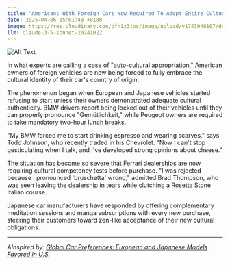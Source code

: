 ```yaml
---
title: "Americans With Foreign Cars Now Required To Adopt Entire Cultural Identity"
date: 2025-04-06 15:01:48 +0100
image: https://res.cloudinary.com/dfh1z3jos/image/upload/v1743948107/dy3kqshfnpr62c0wyjbs.jpg
llm: claude-3-5-sonnet-20241022
---
```

![Alt Text](https://res.cloudinary.com/dfh1z3jos/image/upload/v1743948107/dy3kqshfnpr62c0wyjbs.jpg "A vibrant street scene featuring a diverse group of individuals dressed in traditional clothing from various cultures, each proudly standing next to a shiny foreign car that represents their adopted identity. One person in a kimono poses beside a sleek Japanese sedan, while another in a colorful poncho leans against a lively Mexican car, and a third in a beret stands beside a chic French vehicle. The background is filled with colorful banners and flags from different nations, fluttering in a bright blue sky. The sunlight casts warm, inviting tones across the scene, highlighting the joyful expressions of the individuals and the gleaming surfaces of the cars, creating a festive atmosphere reminiscent of a cultural celebration.")

In what experts are calling a case of "auto-cultural appropriation," American owners of foreign vehicles are now being forced to fully embrace the cultural identity of their car's country of origin.

The phenomenon began when European and Japanese vehicles started refusing to start unless their owners demonstrated adequate cultural authenticity. BMW drivers report being locked out of their vehicles until they can properly pronounce "Gemütlichkeit," while Peugeot owners are required to take mandatory two-hour lunch breaks.

"My BMW forced me to start drinking espresso and wearing scarves," says Todd Johnson, who recently traded in his Chevrolet. "Now I can't stop gesticulating when I talk, and I've developed strong opinions about cheese."

The situation has become so severe that Ferrari dealerships are now requiring cultural competency tests before purchase. "I was rejected because I pronounced 'bruschetta' wrong," admitted Brad Thompson, who was seen leaving the dealership in tears while clutching a Rosetta Stone Italian course.

Japanese car manufacturers have responded by offering complementary meditation sessions and manga subscriptions with every new purchase, steering their customers toward zen-like acceptance of their new cultural obligations.

---
*AInspired by: [Global Car Preferences: European and Japanese Models Favored in U.S.](https://twitter.com/search?q=Global%20Car%20Preferences:%20European%20and%20Japanese%20Models%20Favored%20in%20U.S.)*